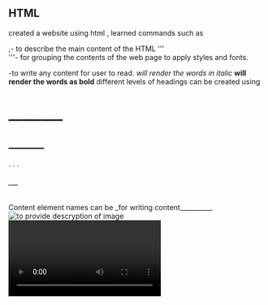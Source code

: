 **HTML**
---

created a website using html , learned commands such as
<!--><body>,</body>- to describe the main content of the HTML
 
 '''<div></div> '''- for grouping the contents of the web page to apply styles and fonts.
<p> -to write any content for user to read.
  <em> will render the words in italic </em>
  <strong> will render the words as bold</strong>
different levels of headings can be created using 
<h1>________</h1>
<h2>_______</h2>
.
.
.
<h6>___</h6>

<elementName attributeName="attributeValue">Content</elementName>
element names can be <a , <img , <video
<a href"(for proving links)">_for writing content__________</a>
<img src="for link" alt="to provide descryption of image">
<video src="for link" width="" height="" contents(for play ,pause, stop contols over the video)

declaration at the begining is used to indicate 1. the type ofdocument 2. the version  eg:HTML 5, HTML4.01 strict, HTML 4.01 transitional, XHTML 1.0 Strict
eg; <!DOCTYPE html>
 To create HTML structure and content, we must add opening and closing <html> tags after declaring <!DOCTYPE html>:
  while the <body> displays info about the contents of web , the <head> above it tells us about the web page itself, not easily available for user.
   to provide a title to the web page use <title>____</title>

<body>
<a href="" target="_blank"> - to open the said link inside href in a new tab.
you can put your image as a link by simply putting the image command inside anchor :<a_____> <img________> </a>

TO HAVE THE user click a link and automatically scroll to that section ,
note:leave 2 spaces before starting the code on a differernt line if the code above is a parent code.

tp add a comment ; <!--________-->

TO CREATE A TABLE <table>
to create number of rows use <tr> </tr> --1 row
to fill it with date use <td>
to describe what the data represent we need table headings,,,<th>
First, a new row was added to hold the three headings
-- the use of the scope attribute, which can take one of two values:

row - this value makes it clear that the heading is for a row.
col - this value makes it clear that the heading is for a column.
format: <th scope="row/col" >___________</th>
we enclose different rows of the table under ,,,<thead>, <
tbody>, <tfoot>.

CSS -Cascading Style SHeets.

 a <form> that will send information to a location(____) as a POST request:

The (action) attribute determines where the information is sent.
The (method) attribute is assigned a HTTP verb that is included in the HTTP request.

eg: <form>
				<h1>heading</h1>  
	      <!--Add your code below-->
        <label for="username>Username</label> --shows near the inout box , what the user has to enter as input.
        <input type="text" name="username" value="Davie"> ,,,data stored as text under the name ;username
      </form>
     if we are asking the user for sesitive info and they dont want others to peek into their input typed on screen ;for password or pin 
we have type= "password"
for integers input 
<label for="year">Your age</label>
<input type="number" id="year" name="age" step="5">   <!-- step function provided a scroll wheel at the end of input box to input numbers in the multiples of 5>
if we want to set a range to how much number the user can input we use max="" and min="" along with type="range"
if you want to create a checkbox type input
<section class="protein">
 <label for="chicken">Chicken</label>
 <input type="checkbox" id="chicken" name="protein" value="chicken">
</section> creates a checkbox infront of chicken .

since checkbox creates multiples options to asnwer and if you want user to select only one option ,,,just change type="radio".
